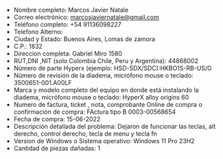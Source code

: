 - Nombre completo: Marcos Javier Natale
- Correo electrónico: marcosjaviernatale@gmail.com
- Teléfono completo: +54 91136098227
- Telefono Alterno:
- Ciudad y Estado:  Buenos Aires, Lomas de zamora
- C.P.: 1832
- Direccion completa: Gabriel Miro 1580
- RUT,DNI ,NIT (solo Colombia Chile, Peru y Argentina): 44868002
- Número de parte Hyperx (ejemplo: HSD-SDX/SDC):HKBO1S-RB-US/G
- Número de revisión de la diadema, micrófono mouse o teclado:  3500651-001.A00LF
- Marca y modelo completo del equipo en donde está instalando la diadema, micrófono mouse o teclado:  HyperX alloy origins 60
- Numero de factura, ticket , nota, comprobante Online de compra o confirmación de compra: FActura tipo B 0003-00568654
- Fecha de compra:  15-06-2022
- Descripción detallada del problema: Dejaron de funcionar las teclas, alt derecho, control derecho, tecla de menu y tecla fn
- Version de Windows o Sistema operativo: Windows 11 Pro 23H2
- Cantidad de piezas dañadas: 1